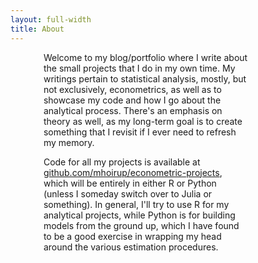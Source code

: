 ```yaml
---
layout: full-width
title: About
---
```


<p style='width:65%;margin-left:auto;margin-right:auto;padding-right:14%;'>
Welcome to my blog/portfolio where I write about the small projects that I
do in my own time. My writings pertain to statistical analysis, mostly, but
not exclusively, econometrics, as well as to showcase my code and how I go
about the analytical process. There's an emphasis on theory as well, as my
long-term goal is to create something that I revisit if I ever need to
refresh my memory.
</p>
<p style='width:65%;margin-left:auto;margin-right:auto;padding-right:14%;'>
Code for all my projects is available at <a href="https://github.com/mhoirup/econometric-projects">
github.com/mhoirup/econometric-projects</a>, which will be entirely in
either R or Python (unless I someday switch over to Julia or something). In
general, I'll try to use R for my analytical projects, while Python is for
building models from the ground up, which I have found to be a good exercise in
wrapping my head around the various estimation procedures.
</p>
<!-- <h2 style='width:65%;margin-left:auto;margin-right:auto;padding-right:14%;margin-top:2rem;'>A Quick Note on Notation</h2> -->

